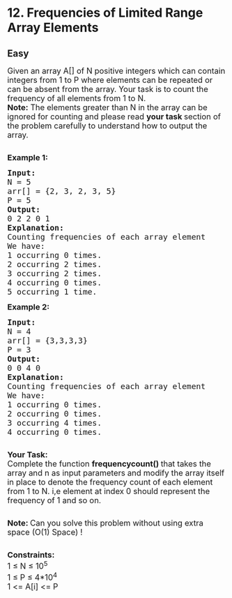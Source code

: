 # 12. Frequencies of Limited Range Array Elements
## Easy 
<div class="problem-statement">
                <p></p><p><span style="font-size:18px">Given an array A[] of N&nbsp;positive integers which can contain integers from 1&nbsp;to P&nbsp;where elements can be repeated or can be absent from the array. Your task is to count the frequency of all elements from 1&nbsp;to N.</span><br>
<span style="font-size:18px"><strong>Note:</strong> The elements greater than N&nbsp;in the array can be ignored for counting and please read <strong>your task </strong>section of the problem carefully to understand how to output the array.</span></p>

<p><br>
<span style="font-size:18px"><strong>Example 1:</strong></span></p>

<pre><span style="font-size:18px"><strong>Input:
</strong>N = 5
arr[] = {2, 3, 2, 3, 5}
P = 5
<strong>Output:
</strong>0 2 2 0 1<strong>
Explanation: </strong>
Counting frequencies of each array element
We have:
1 occurring 0 times.
2 occurring 2 times.
3 occurring 2 times.
4 occurring 0 times.
5 occurring 1 time.</span></pre>

<p><span style="font-size:18px"><strong>Example 2:</strong></span></p>

<pre><span style="font-size:18px"><strong>Input:
</strong>N = 4
arr[] = {3,3,3,3}
P = 3
<strong>Output:
</strong>0 0 4 0<strong>
Explanation: 
</strong>Counting frequencies of each array element
We have:
1 occurring 0 times.
2 occurring 0 times.
3 occurring 4 times.
4 occurring 0 times.</span></pre>

<p><br>
<span style="font-size:18px"><strong>Your Task:</strong><br>
Complete the function <strong>frequencycount() </strong>that takes the array and n&nbsp;as input parameters and modify the&nbsp;array itself in place to denote the frequency count of each element from 1 to N. i,e&nbsp;element at index 0 should represent the frequency of 1 and so on.</span></p>

<p><br>
<span style="font-size:18px"><strong>Note:&nbsp;</strong>Can you solve this problem without using extra space (O(1) Space) !</span></p>

<p><br>
<span style="font-size:18px"><strong>Constraints:</strong><br>
1 ≤ N&nbsp;≤ 10<sup>5</sup><br>
1 ≤ P&nbsp;≤ 4*10<sup>4</sup><sup>&nbsp;</sup><br>
1 &lt;= A[i] &lt;= P</span></p>
 <p></p>
            </div>